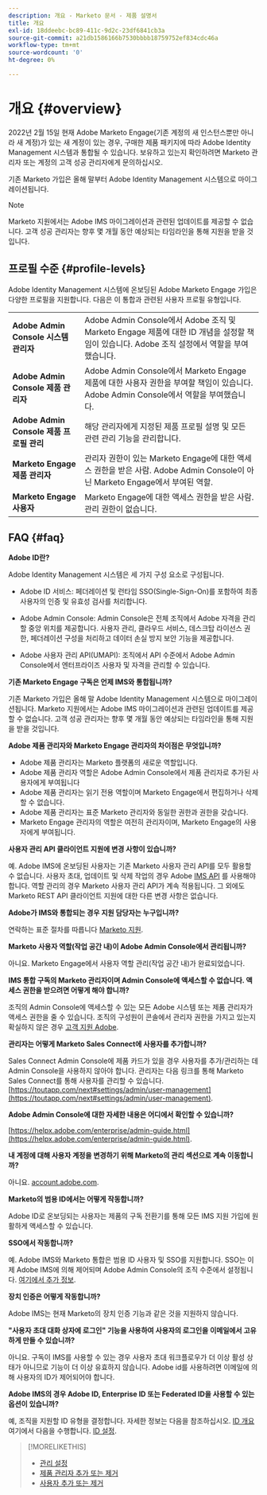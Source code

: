 ```yaml
---
description: 개요 - Marketo 문서 - 제품 설명서
title: 개요
exl-id: 18ddeebc-bc89-411c-9d2c-23df6841cb3a
source-git-commit: a21db1586166b7530bbbb18759752ef834cdc46a
workflow-type: tm+mt
source-wordcount: '0'
ht-degree: 0%

---
```


# 개요 {#overview}

2022년 2월 15일 현재 Adobe Marketo Engage(기존 계정의 새 인스턴스뿐만 아니라 새 계정)가 있는 새 계정이 있는 경우, 구매한 제품 패키지에 따라 Adobe Identity Management 시스템과 통합될 수 있습니다. 보유하고 있는지 확인하려면 Marketo 관리자 또는 계정의 고객 성공 관리자에게 문의하십시오.

기존 Marketo 가입은 올해 말부터 Adobe Identity Management 시스템으로 마이그레이션됩니다.

>[!NOTE]
>
>Marketo 지원에서는 Adobe IMS 마이그레이션과 관련된 업데이트를 제공할 수 없습니다. 고객 성공 관리자는 향후 몇 개월 동안 예상되는 타임라인을 통해 지원을 받을 것입니다.

## 프로필 수준 {#profile-levels}

Adobe Identity Management 시스템에 온보딩된 Adobe Marketo Engage 가입은 다양한 프로필을 지원합니다. 다음은 이 통합과 관련된 사용자 프로필 유형입니다.

<table>
 <tr>
  <td><strong>Adobe Admin Console 시스템 관리자</strong></td>
  <td>Adobe Admin Console에서 Adobe 조직 및 Marketo Engage 제품에 대한 ID 개념을 설정할 책임이 있습니다. Adobe 조직 설정에서 역할을 부여했습니다.</td>
 </tr>
 <tr>
  <td><strong>Adobe Admin Console 제품 관리자</strong></td>
  <td>Adobe Admin Console에서 Marketo Engage 제품에 대한 사용자 권한을 부여할 책임이 있습니다. Adobe Admin Console에서 역할을 부여했습니다.</td>
 </tr>
 <tr>
  <td><strong>Adobe Admin Console 제품 프로필 관리</strong></td>
  <td>해당 관리자에게 지정된 제품 프로필 설명 및 모든 관련 관리 기능을 관리합니다.</td>
 </tr>
 <tr>
  <td><strong>Marketo Engage 제품 관리자</strong></td>
  <td>관리자 권한이 있는 Marketo Engage에 대한 액세스 권한을 받은 사람. Adobe Admin Console이 아닌 Marketo Engage에서 부여된 역할.</td>
 </tr>
 <tr>
  <td><strong>Marketo Engage 사용자</strong></td>
  <td>Marketo Engage에 대한 액세스 권한을 받은 사람. 관리 권한이 없습니다.</td>
 </tr>
</table>

## FAQ {#faq}

**Adobe ID란?**

Adobe Identity Management 시스템은 세 가지 구성 요소로 구성됩니다.

* Adobe ID 서비스: 페더레이션 및 런타임 SSO(Single-Sign-On)를 포함하여 최종 사용자의 인증 및 유효성 검사를 처리합니다.

* Adobe Admin Console: Admin Console은 전체 조직에서 Adobe 자격을 관리할 중앙 위치를 제공합니다. 사용자 관리, 클라우드 서비스, 데스크탑 라이선스 권한, 페더레이션 구성을 처리하고 데이터 손실 방지 보안 기능을 제공합니다.

* Adobe 사용자 관리 API(UMAPI): 조직에서 API 수준에서 Adobe Admin Console에서 엔터프라이즈 사용자 및 자격을 관리할 수 있습니다.

**기존 Marketo Engage 구독은 언제 IMS와 통합됩니까?**

기존 Marketo 가입은 올해 말 Adobe Identity Management 시스템으로 마이그레이션됩니다. Marketo 지원에서는 Adobe IMS 마이그레이션과 관련된 업데이트를 제공할 수 없습니다. 고객 성공 관리자는 향후 몇 개월 동안 예상되는 타임라인을 통해 지원을 받을 것입니다.

**Adobe 제품 관리자와 Marketo Engage 관리자의 차이점은 무엇입니까?**

* Adobe 제품 관리자는 Marketo 플랫폼의 새로운 역할입니다.
* Adobe 제품 관리자 역할은 Adobe Admin Console에서 제품 관리자로 추가된 사용자에게 부여됩니다
* Adobe 제품 관리자는 읽기 전용 역할이며 Marketo Engage에서 편집하거나 삭제할 수 없습니다.
* Adobe 제품 관리자는 표준 Marketo 관리자와 동일한 권한과 권한을 갖습니다.
* Marketo Engage 관리자의 역할은 여전히 관리자이며, Marketo Engage의 사용자에게 부여됩니다.

**사용자 관리 API 클라이언트 지원에 변경 사항이 있습니까?**

예. Adobe IMS에 온보딩된 사용자는 기존 Marketo 사용자 관리 API를 모두 활용할 수 없습니다. 사용자 초대, 업데이트 및 삭제 작업의 경우 Adobe [IMS API](https://www.adobe.io/apis/experienceplatform/umapi-new.html) 를 사용해야 합니다. 역할 관리의 경우 Marketo 사용자 관리 API가 계속 적용됩니다. 그 외에도 Marketo REST API 클라이언트 지원에 대한 다른 변경 사항은 없습니다.

**Adobe가 IMS와 통합되는 경우 지원 담당자는 누구입니까?**

연락하는 표준 절차를 따릅니다 [Marketo 지원](https://nation.marketo.com/t5/support/ct-p/Support).

**Marketo 사용자 역할(작업 공간 내)이 Adobe Admin Console에서 관리됩니까?**

아니요. Marketo Engage에서 사용자 역할 관리(작업 공간 내)가 완료되었습니다.

**IMS 통합 구독의 Marketo 관리자이며 Admin Console에 액세스할 수 없습니다. 액세스 권한을 받으려면 어떻게 해야 합니까?**

조직의 Admin Console에 액세스할 수 있는 모든 Adobe 시스템 또는 제품 관리자가 액세스 권한을 줄 수 있습니다. 조직의 구성원이 콘솔에서 관리자 권한을 가지고 있는지 확실하지 않은 경우 [고객 지원 Adobe](https://helpx.adobe.com/contact.html).

**관리자는 어떻게 Marketo Sales Connect에 사용자를 추가합니까?**

Sales Connect Admin Console에 제품 카드가 있을 경우 사용자를 추가/관리하는 데 Admin Console을 사용하지 않아야 합니다. 관리자는 다음 링크를 통해 Marketo Sales Connect를 통해 사용자를 관리할 수 있습니다. [https://toutapp.com/next#settings/admin/user-management](https://toutapp.com/next#settings/admin/user-management).

**Adobe Admin Console에 대한 자세한 내용은 어디에서 확인할 수 있습니까?**

[https://helpx.adobe.com/enterprise/admin-guide.html](https://helpx.adobe.com/enterprise/admin-guide.html).

**내 계정에 대해 사용자 계정을 변경하기 위해 Marketo의 관리 섹션으로 계속 이동합니까?**

아니요. [account.adobe.com](https://account.adobe.com).

**Marketo의 범용 ID에서는 어떻게 작동합니까?**

Adobe ID로 온보딩되는 사용자는 제품의 구독 전환기를 통해 모든 IMS 지원 가입에 원활하게 액세스할 수 있습니다.

**SSO에서 작동합니까?**

예. Adobe IMS와 Marketo 통합은 범용 ID 사용자 및 SSO를 지원합니다. SSO는 이제 Adobe IMS에 의해 제어되며 Adobe Admin Console의 조직 수준에서 설정됩니다. [여기에서 추가 정보](https://helpx.adobe.com/enterprise/using/set-up-identity.html).

**장치 인증은 어떻게 작동합니까?**

Adobe IMS는 현재 Marketo의 장치 인증 기능과 같은 것을 지원하지 않습니다.

**&quot;사용자 초대 대화 상자에 로그인&quot; 기능을 사용하여 사용자의 로그인을 이메일에서 고유하게 만들 수 있습니까?**

아니요. 구독이 IMS를 사용할 수 있는 경우 사용자 초대 워크플로우가 더 이상 활성 상태가 아니므로 기능이 더 이상 유효하지 않습니다. Adobe id를 사용하려면 이메일에 의해 사용자의 ID가 제어되어야 합니다.

**Adobe IMS의 경우 Adobe ID, Enterprise ID 또는 Federated ID을 사용할 수 있는 옵션이 있습니까?**

예, 조직을 지원할 ID 유형을 결정합니다. 자세한 정보는 다음을 참조하십시오. [ID 개요](https://helpx.adobe.com/enterprise/using/identity.html) 여기에서 다음을 수행합니다. [ID 설정](https://helpx.adobe.com/enterprise/using/set-up-identity.html).

>[!MORELIKETHIS]
>
>* [관리 설정](/help/marketo/product-docs/administration/marketo-with-adobe-identity/admin-setup.md)
>* [제품 관리자 추가 또는 제거](/help/marketo/product-docs/administration/marketo-with-adobe-identity/add-or-remove-a-product-admin.md)
>* [사용자 추가 또는 제거](/help/marketo/product-docs/administration/marketo-with-adobe-identity/add-or-remove-a-user.md)

